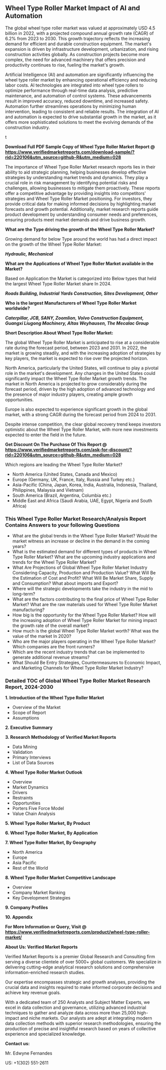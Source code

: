 <h2>Wheel Type Roller Market Impact of AI and Automation</h2><p>The global wheel type roller market was valued at approximately USD 4.5 billion in 2022, with a projected compound annual growth rate (CAGR) of 6.2% from 2023 to 2030. This growth trajectory reflects the increasing demand for efficient and durable construction equipment. The market's expansion is driven by infrastructure development, urbanization, and rising construction activities globally. As construction projects become more complex, the need for advanced machinery that offers precision and productivity continues to rise, fueling the market's growth.</p><p>Artificial Intelligence (AI) and automation are significantly influencing the wheel type roller market by enhancing operational efficiency and reducing labor costs. AI technologies are integrated into wheel type rollers to optimize performance through real-time data analysis, predictive maintenance, and automation of control systems. These advancements result in improved accuracy, reduced downtime, and increased safety. Automation further streamlines operations by minimizing human intervention, leading to consistent and reliable results. The integration of AI and automation is expected to drive substantial growth in the market, as it offers more sophisticated solutions to meet the evolving demands of the construction industry.</p>t</p><p id="" class=""><strong>Download Full PDF Sample Copy of Wheel Type Roller Market Report @ <a href="https://www.verifiedmarketreports.com/download-sample/?rid=220106&utm_source=github-R&utm_medium=028" target="_blank">https://www.verifiedmarketreports.com/download-sample/?rid=220106&utm_source=github-R&utm_medium=028</a></strong></p><p>The importance of&nbsp;Wheel Type Roller Market research reports lies in their ability to aid strategic planning, helping businesses develop effective strategies by understanding market trends and dynamics. They play a crucial role in risk management by identifying potential risks and challenges, allowing businesses to mitigate them proactively. These reports offer a competitive advantage by providing insights into competitors' strategies and Wheel Type Roller Market positioning. For investors, they provide critical data for making informed decisions by highlighting market forecasts and growth potential. Additionally, market research reports guide product development by understanding consumer needs and preferences, ensuring products meet market demands and drive business growth.</p><p><strong>What are the&nbsp;Type driving the growth of the Wheel Type Roller Market?</strong></p><p id="" class="">Growing demand for below Type around the world has had a direct impact on the growth of the Wheel Type Roller Market:</p><em><strong>Hydraulic, Mechanical</strong></em></p><strong>What are the&nbsp;Applications&nbsp;of Wheel Type Roller Market available in the Market?</strong></p><p id="" class="">Based on Application the Market is categorized into Below types that held the largest Wheel Type Roller Market share In 2024.</p><em><strong>Roads Building, Industrial Yards Construction, Sites Development, Other</strong></em></p><strong>Who is the largest Manufacturers of Wheel Type Roller Market worldwide?</strong></p><p><em><strong>Caterpillar, JCB, SANY, Zoomlion, Volvo Construction Equipment, Guangxi Liugong Machinery, Altas Weyhausen, The Mecalac Group</strong></em></p><p id="" class=""><strong>Short Description About Wheel Type Roller Market:</strong></p><p>The global Wheel Type Roller Market is anticipated to rise at a considerable rate during the forecast period, between 2023 and 2031. In 2022, the market is growing steadily, and with the increasing adoption of strategies by key players, the market is expected to rise over the projected horizon.</p><p>North America, particularly the United States, will continue to play a pivotal role in the market's development. Any changes in the United States could significantly impact the Wheel Type Roller Market growth trends. The market in North America is projected to grow considerably during the forecast period, driven by the high adoption of advanced technology and the presence of major industry players, creating ample growth opportunities.</p><p>Europe is also expected to experience significant growth in the global market, with a strong CAGR during the forecast period from 2024 to 2031.</p><p>Despite intense competition, the clear global recovery trend keeps investors optimistic about the Wheel Type Roller Market, with more new investments expected to enter the field in the future.</p><p id="" class=""><strong>Get Discount On The Purchase Of This Report @ <a href="https://www.verifiedmarketreports.com/ask-for-discount/?rid=220106&utm_source=github-R&utm_medium=028" target="_blank">https://www.verifiedmarketreports.com/ask-for-discount/?rid=220106&utm_source=github-R&utm_medium=028</a></strong></p>Which regions are leading the Wheel Type Roller Market?</p><ul><li>North America (United States, Canada and Mexico)</li><li>Europe (Germany, UK, France, Italy, Russia and Turkey etc.)</li><li>Asia-Pacific (China, Japan, Korea, India, Australia, Indonesia, Thailand, Philippines, Malaysia and Vietnam)</li><li>South America (Brazil, Argentina, Columbia etc.)</li><li>Middle East and Africa (Saudi Arabia, UAE, Egypt, Nigeria and South Africa)</li></ul><h3 id="" class="">This Wheel Type Roller Market Research/Analysis Report Contains Answers to your following Questions</h3><ul><li>What are the global trends in the Wheel Type Roller Market? Would the market witness an increase or decline in the demand in the coming years?</li><li>What is the estimated demand for different types of products in Wheel Type Roller Market? What are the upcoming industry applications and trends for the Wheel Type Roller Market?</li><li>What Are Projections of Global Wheel Type Roller Market Industry Considering Capacity, Production and Production Value? What Will Be the Estimation of Cost and Profit? What Will Be Market Share, Supply and Consumption? What about imports and Export?</li><li>Where will the strategic developments take the industry in the mid to long-term?</li><li>What are the factors contributing to the final price of Wheel Type Roller Market? What are the raw materials used for Wheel Type Roller Market manufacturing?</li><li>How big is the opportunity for the Wheel Type Roller Market? How will the increasing adoption of Wheel Type Roller Market for mining impact the growth rate of the overall market?</li><li>How much is the global Wheel Type Roller Market worth? What was the value of the market In 2020?</li><li>Who are the major players operating in the Wheel Type Roller Market? Which companies are the front runners?</li><li>Which are the recent industry trends that can be implemented to generate additional revenue streams?</li><li>What Should Be Entry Strategies, Countermeasures to Economic Impact, and Marketing Channels for Wheel Type Roller Market Industry?</li></ul><h3 id="" class="">Detailed TOC of Global Wheel Type Roller Market Research Report, 2024-2030</h3><p id="" class=""><strong>1. Introduction of the Wheel Type Roller Market</strong></p><ul><li>Overview of the Market</li><li>Scope of Report</li><li>Assumptions</li></ul><p id="" class=""><strong>2. Executive Summary</strong></p><p id="" class=""><strong>3. Research Methodology of Verified Market Reports</strong></p><ul><li>Data Mining</li><li>Validation</li><li>Primary Interviews</li><li>List of Data Sources</li></ul><p id="" class=""><strong>4. Wheel Type Roller Market Outlook</strong></p><ul><li>Overview</li><li>Market Dynamics</li><li>Drivers</li><li>Restraints</li><li>Opportunities</li><li>Porters Five Force Model</li><li>Value Chain Analysis</li></ul><p id="" class=""><strong>5. Wheel Type Roller Market, By Product</strong></p><p id="" class=""><strong>6. Wheel Type Roller Market, By Application</strong></p><p id="" class=""><strong>7. Wheel Type Roller Market, By Geography</strong></p><ul><li>North America</li><li>Europe</li><li>Asia Pacific</li><li>Rest of the World</li></ul><p id="" class=""><strong>8. Wheel Type Roller Market Competitive Landscape</strong></p><ul><li>Overview</li><li>Company Market Ranking</li><li>Key Development Strategies</li></ul><p id="" class=""><strong>9. Company Profiles</strong></p><p id="" class=""><strong>10. Appendix</strong></p><p id="" class=""><strong>For More Information or Query, Visit @ <a href="https://www.verifiedmarketreports.com/product/wheel-type-roller-market/" target="_blank">https://www.verifiedmarketreports.com/product/wheel-type-roller-market/</a></strong></p><p id="" class=""><strong>About Us: Verified Market Reports</strong></p><p id="" class="">Verified Market Reports is a premier Global Research and Consulting firm serving a diverse clientele of over 5000+ global customers. We specialize in delivering cutting-edge analytical research solutions and comprehensive information-enriched research studies.</p><p id="" class="">Our expertise encompasses strategic and growth analyses, providing the crucial data and insights required to make informed corporate decisions and achieve key revenue goals.</p><p id="" class="">With a dedicated team of 250 Analysts and Subject Matter Experts, we excel in data collection and governance, utilizing advanced industrial techniques to gather and analyze data across more than 25,000 high-impact and niche markets. Our analysts are adept at integrating modern data collection methods with superior research methodologies, ensuring the production of precise and insightful research based on years of collective experience and specialized knowledge.</p><p id="" class=""><strong>Contact us:</strong></p><p id="" class="">Mr. Edwyne Fernandes</p><p id="" class="">US: +1(302) 551-2611</p>